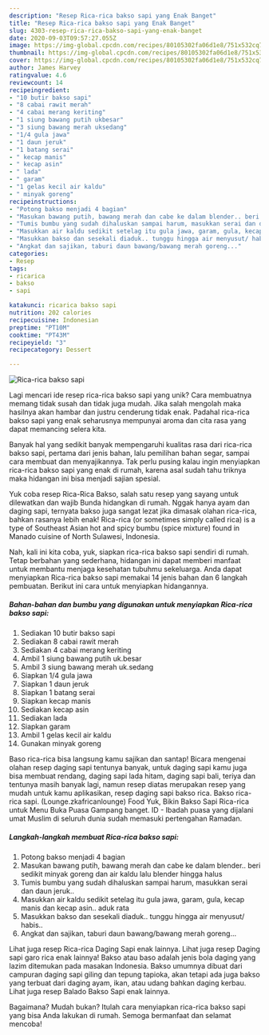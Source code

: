```yaml
---
description: "Resep Rica-rica bakso sapi yang Enak Banget"
title: "Resep Rica-rica bakso sapi yang Enak Banget"
slug: 4303-resep-rica-rica-bakso-sapi-yang-enak-banget
date: 2020-09-03T09:57:27.055Z
image: https://img-global.cpcdn.com/recipes/80105302fa06d1e8/751x532cq70/rica-rica-bakso-sapi-foto-resep-utama.jpg
thumbnail: https://img-global.cpcdn.com/recipes/80105302fa06d1e8/751x532cq70/rica-rica-bakso-sapi-foto-resep-utama.jpg
cover: https://img-global.cpcdn.com/recipes/80105302fa06d1e8/751x532cq70/rica-rica-bakso-sapi-foto-resep-utama.jpg
author: James Harvey
ratingvalue: 4.6
reviewcount: 14
recipeingredient:
- "10 butir bakso sapi"
- "8 cabai rawit merah"
- "4 cabai merang keriting"
- "1 siung bawang putih ukbesar"
- "3 siung bawang merah uksedang"
- "1/4 gula jawa"
- "1 daun jeruk"
- "1 batang serai"
- " kecap manis"
- " kecap asin"
- " lada"
- " garam"
- "1 gelas kecil air kaldu"
- " minyak goreng"
recipeinstructions:
- "Potong bakso menjadi 4 bagian"
- "Masukan bawang putih, bawang merah dan cabe ke dalam blender.. beri sedikit minyak goreng dan air kaldu lalu blender hingga halus"
- "Tumis bumbu yang sudah dihaluskan sampai harum, masukkan serai dan daun jeruk.."
- "Masukkan air kaldu sedikit setelag itu gula jawa, garam, gula, kecap manis dan kecap asin.. aduk rata"
- "Masukkan bakso dan sesekali diaduk.. tunggu hingga air menyusut/ habis.."
- "Angkat dan sajikan, taburi daun bawang/bawang merah goreng..."
categories:
- Resep
tags:
- ricarica
- bakso
- sapi

katakunci: ricarica bakso sapi 
nutrition: 202 calories
recipecuisine: Indonesian
preptime: "PT10M"
cooktime: "PT43M"
recipeyield: "3"
recipecategory: Dessert

---
```



![Rica-rica bakso sapi](https://img-global.cpcdn.com/recipes/80105302fa06d1e8/751x532cq70/rica-rica-bakso-sapi-foto-resep-utama.jpg)

Lagi mencari ide resep rica-rica bakso sapi yang unik? Cara membuatnya memang tidak susah dan tidak juga mudah. Jika salah mengolah maka hasilnya akan hambar dan justru cenderung tidak enak. Padahal rica-rica bakso sapi yang enak seharusnya mempunyai aroma dan cita rasa yang dapat memancing selera kita.

Banyak hal yang sedikit banyak mempengaruhi kualitas rasa dari rica-rica bakso sapi, pertama dari jenis bahan, lalu pemilihan bahan segar, sampai cara membuat dan menyajikannya. Tak perlu pusing kalau ingin menyiapkan rica-rica bakso sapi yang enak di rumah, karena asal sudah tahu triknya maka hidangan ini bisa menjadi sajian spesial.

Yuk coba resep Rica-Rica Bakso, salah satu resep yang sayang untuk dilewatkan dan wajib Bunda hidangkan di rumah. Nggak hanya ayam dan daging sapi, ternyata bakso juga sangat lezat jika dimasak olahan rica-rica, bahkan rasanya lebih enak! Rica-rica (or sometimes simply called rica) is a type of Southeast Asian hot and spicy bumbu (spice mixture) found in Manado cuisine of North Sulawesi, Indonesia.


Nah, kali ini kita coba, yuk, siapkan rica-rica bakso sapi sendiri di rumah. Tetap berbahan yang sederhana, hidangan ini dapat memberi manfaat untuk membantu menjaga kesehatan tubuhmu sekeluarga. Anda dapat menyiapkan Rica-rica bakso sapi memakai 14 jenis bahan dan 6 langkah pembuatan. Berikut ini cara untuk menyiapkan hidangannya.

<!--inarticleads1-->

##### Bahan-bahan dan bumbu yang digunakan untuk menyiapkan Rica-rica bakso sapi:

1. Sediakan 10 butir bakso sapi
1. Sediakan 8 cabai rawit merah
1. Sediakan 4 cabai merang keriting
1. Ambil 1 siung bawang putih uk.besar
1. Ambil 3 siung bawang merah uk.sedang
1. Siapkan 1/4 gula jawa
1. Siapkan 1 daun jeruk
1. Siapkan 1 batang serai
1. Siapkan  kecap manis
1. Sediakan  kecap asin
1. Sediakan  lada
1. Siapkan  garam
1. Ambil 1 gelas kecil air kaldu
1. Gunakan  minyak goreng


Baso rica-rica bisa langsung kamu sajikan dan santap! Bicara mengenai olahan resep daging sapi tentunya banyak, untuk daging sapi kamu juga bisa membuat rendang, daging sapi lada hitam, daging sapi bali, teriya dan tentunya masih banyak lagi, namun resep diatas merupakan resep yang mudah untuk kamu aplikasikan, resep daging sapi bakso rica. Bakso rica-rica sapi. (Lounge.zkafricanlounge) Food Yuk, Bikin Bakso Sapi Rica-rica untuk Menu Buka Puasa Gampang banget. ID - Ibadah puasa yang dijalani umat Muslim di seluruh dunia sudah memasuki pertengahan Ramadan. 

<!--inarticleads2-->

##### Langkah-langkah membuat Rica-rica bakso sapi:

1. Potong bakso menjadi 4 bagian
1. Masukan bawang putih, bawang merah dan cabe ke dalam blender.. beri sedikit minyak goreng dan air kaldu lalu blender hingga halus
1. Tumis bumbu yang sudah dihaluskan sampai harum, masukkan serai dan daun jeruk..
1. Masukkan air kaldu sedikit setelag itu gula jawa, garam, gula, kecap manis dan kecap asin.. aduk rata
1. Masukkan bakso dan sesekali diaduk.. tunggu hingga air menyusut/ habis..
1. Angkat dan sajikan, taburi daun bawang/bawang merah goreng...


Lihat juga resep Rica-rica Daging Sapi enak lainnya. Lihat juga resep Daging sapi garo rica enak lainnya! Bakso atau baso adalah jenis bola daging yang lazim ditemukan pada masakan Indonesia. Bakso umumnya dibuat dari campuran daging sapi giling dan tepung tapioka, akan tetapi ada juga bakso yang terbuat dari daging ayam, ikan, atau udang bahkan daging kerbau. Lihat juga resep Balado Bakso Sapi enak lainnya. 

Bagaimana? Mudah bukan? Itulah cara menyiapkan rica-rica bakso sapi yang bisa Anda lakukan di rumah. Semoga bermanfaat dan selamat mencoba!
